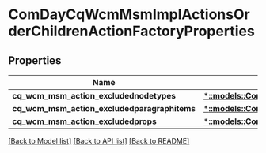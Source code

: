 # ComDayCqWcmMsmImplActionsOrderChildrenActionFactoryProperties

## Properties
Name | Type | Description | Notes
------------ | ------------- | ------------- | -------------
**cq_wcm_msm_action_excludednodetypes** | [***::models::ConfigNodePropertyArray**](configNodePropertyArray.md) |  | [optional] 
**cq_wcm_msm_action_excludedparagraphitems** | [***::models::ConfigNodePropertyArray**](configNodePropertyArray.md) |  | [optional] 
**cq_wcm_msm_action_excludedprops** | [***::models::ConfigNodePropertyArray**](configNodePropertyArray.md) |  | [optional] 

[[Back to Model list]](../README.md#documentation-for-models) [[Back to API list]](../README.md#documentation-for-api-endpoints) [[Back to README]](../README.md)


